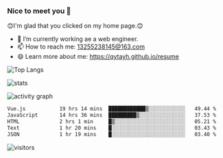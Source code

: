### Nice to meet you 👋

😊I'm glad that you clicked on my home page.😊

- 🔭 I’m currently working ae a web engineer.
- 📫 How to reach me: 13255238145@163.com
- 😄 Learn more about me: https://qytayh.github.io/resume

![Top Langs](https://github-readme-stats.vercel.app/api/top-langs?username=qytayh) 

![stats](https://github-readme-stats.vercel.app/api?username=qytayh&show_icons=true&theme=radical&layout=compact)
	
![activity graph](https://activity-graph.herokuapp.com/graph?username=qytayh&theme=dracula)

<!--START_SECTION:waka-->

```txt
Vue.js           19 hrs 14 mins  ████████████▒░░░░░░░░░░░░   49.44 %
JavaScript       14 hrs 36 mins  █████████▒░░░░░░░░░░░░░░░   37.53 %
HTML             2 hrs 1 min     █▒░░░░░░░░░░░░░░░░░░░░░░░   05.21 %
Text             1 hr 20 mins    █░░░░░░░░░░░░░░░░░░░░░░░░   03.43 %
JSON             1 hr 19 mins    █░░░░░░░░░░░░░░░░░░░░░░░░   03.40 %
```

<!--END_SECTION:waka-->

![visitors](https://visitor-badge.glitch.me/badge?page_id=qytayh)


<!--
**qytayh/qytayh** is a ✨ _special_ ✨ repository because its `README.md` (this file) appears on your GitHub profile.

Here are some ideas to get you started:

- 🔭 I’m currently working on ...
- 🌱 I’m currently learning ...
- 👯 I’m looking to collaborate on ...
- 🤔 I’m looking for help with ...
- 💬 Ask me about ...
- 📫 How to reach me: ...
- 😄 Pronouns: ...
- ⚡ Fun fact: ...
-->
